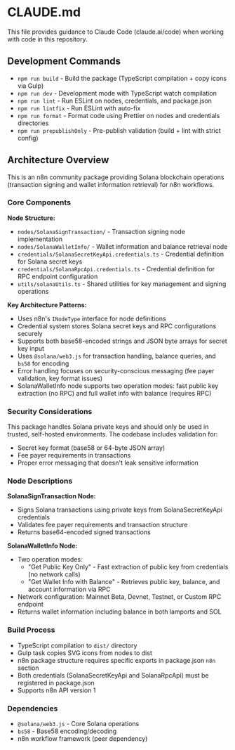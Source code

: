 # CLAUDE.md

This file provides guidance to Claude Code (claude.ai/code) when working with code in this repository.

## Development Commands

- `npm run build` - Build the package (TypeScript compilation + copy icons via Gulp)
- `npm run dev` - Development mode with TypeScript watch compilation
- `npm run lint` - Run ESLint on nodes, credentials, and package.json
- `npm run lintfix` - Run ESLint with auto-fix
- `npm run format` - Format code using Prettier on nodes and credentials directories
- `npm run prepublishOnly` - Pre-publish validation (build + lint with strict config)

## Architecture Overview

This is an n8n community package providing Solana blockchain operations (transaction signing and wallet information retrieval) for n8n workflows.

### Core Components

**Node Structure:**
- `nodes/SolanaSignTransaction/` - Transaction signing node implementation
- `nodes/SolanaWalletInfo/` - Wallet information and balance retrieval node
- `credentials/SolanaSecretKeyApi.credentials.ts` - Credential definition for Solana secret keys
- `credentials/SolanaRpcApi.credentials.ts` - Credential definition for RPC endpoint configuration
- `utils/solanaUtils.ts` - Shared utilities for key management and signing operations

**Key Architecture Patterns:**
- Uses n8n's `INodeType` interface for node definitions
- Credential system stores Solana secret keys and RPC configurations securely
- Supports both base58-encoded strings and JSON byte arrays for secret key input
- Uses `@solana/web3.js` for transaction handling, balance queries, and `bs58` for encoding
- Error handling focuses on security-conscious messaging (fee payer validation, key format issues)
- SolanaWalletInfo node supports two operation modes: fast public key extraction (no RPC) and full wallet info with balance (requires RPC)

### Security Considerations

This package handles Solana private keys and should only be used in trusted, self-hosted environments. The codebase includes validation for:
- Secret key format (base58 or 64-byte JSON array)
- Fee payer requirements in transactions
- Proper error messaging that doesn't leak sensitive information

### Node Descriptions

**SolanaSignTransaction Node:**
- Signs Solana transactions using private keys from SolanaSecretKeyApi credentials
- Validates fee payer requirements and transaction structure
- Returns base64-encoded signed transactions

**SolanaWalletInfo Node:**
- Two operation modes:
  - "Get Public Key Only" - Fast extraction of public key from credentials (no network calls)
  - "Get Wallet Info with Balance" - Retrieves public key, balance, and account information via RPC
- Network configuration: Mainnet Beta, Devnet, Testnet, or Custom RPC endpoint
- Returns wallet information including balance in both lamports and SOL

### Build Process

- TypeScript compilation to `dist/` directory
- Gulp task copies SVG icons from nodes to dist
- n8n package structure requires specific exports in package.json `n8n` section
- Both credentials (SolanaSecretKeyApi and SolanaRpcApi) must be registered in package.json
- Supports n8n API version 1

### Dependencies

- `@solana/web3.js` - Core Solana operations
- `bs58` - Base58 encoding/decoding
- n8n workflow framework (peer dependency)
